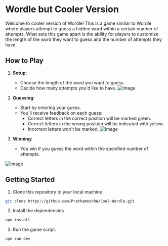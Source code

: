 # Wordle but Cooler Version

Welcome to cooler version of Wordle! This is a game similar to Wordle where players attempt to guess a hidden word within a certain number of attempts. What sets this game apart is the ability for players to customize the length of the word they want to guess and the number of attempts they have.

## How to Play

1. **Setup**: 
    - Choose the length of the word you want to guess.
    - Decide how many attempts you'd like to have.
![image](https://github.com/PrathameshhW/Cool-Wordle/assets/79010748/dbce80e4-f967-4a3f-96c9-f77fdbcc89e0)


2. **Guessing**:
    - Start by entering your guess.
    - You'll receive feedback on each guess:
        - Correct letters in the correct position will be marked green.
        - Correct letters in the wrong position will be indicated with yellow.
        - Incorrect letters won't be marked.
![image](https://github.com/PrathameshhW/Cool-Wordle/assets/79010748/2594b2ae-7bfc-4368-97f7-1a545d165cdc)


3. **Winning**:
    - You win if you guess the word within the specified number of attempts.

![image](https://github.com/PrathameshhW/Cool-Wordle/assets/79010748/83f57941-2028-47db-b4c1-0440cc102766)


## Getting Started

1. Clone this repository to your local machine.
```bash
git clone https://github.com/PrathameshhW/Cool-Wordle.git
```

2. Install the dependencies
```bash
npm install
```

3. Run the game script.
```bash
npm run dev
```
